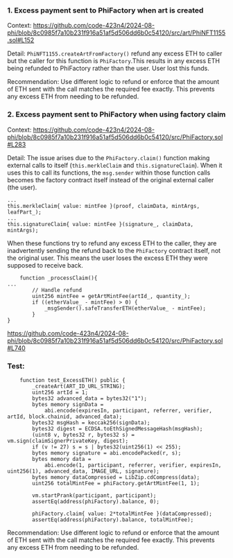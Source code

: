 ### 1. Excess payment sent to PhiFactory when art is created
Context:
 https://github.com/code-423n4/2024-08-phi/blob/8c0985f7a10b231f916a51af5d506dd6b0c54120/src/art/PhiNFT1155.sol#L152

Detail:
`PhiNFT1155.createArtFromFactory()` refund any excess ETH to caller but the caller for this function is `PhiFactory`.This results in any excess ETH being refunded to PhiFactory rather than the user. User lost this funds.

Recommendation:
 Use different logic to refund or enforce that the amount of ETH sent with the call matches the required fee exactly. This prevents any excess ETH from needing to be refunded.

### 2. Excess payment sent to PhiFactory when using factory claim

Context:
https://github.com/code-423n4/2024-08-phi/blob/8c0985f7a10b231f916a51af5d506dd6b0c54120/src/PhiFactory.sol#L283

Detail:
The issue arises due to the `PhiFactory.claim()` function making external calls to itself (`this.merkleClaim` and `this.signatureClaim`). When it uses this to call its functions, the `msg.sender` within those function calls becomes the factory contract itself instead of the original external caller (the user).

```solidity
...
this.merkleClaim{ value: mintFee }(proof, claimData, mintArgs, leafPart_);
...
this.signatureClaim{ value: mintFee }(signature_, claimData, mintArgs);
```
When these functions try to refund any excess ETH to the caller, they are inadvertently sending the refund back to the `PhiFactory` contract itself, not the original user. This means the user loses the excess ETH they were supposed to receive back.

```solidity
    function _processClaim(){
...
        // Handle refund
        uint256 mintFee = getArtMintFee(artId_, quantity_);
        if ((etherValue_ - mintFee) > 0) {
            _msgSender().safeTransferETH(etherValue_ - mintFee);
        }
}
```
https://github.com/code-423n4/2024-08-phi/blob/8c0985f7a10b231f916a51af5d506dd6b0c54120/src/PhiFactory.sol#L740

### Test:
```solidity
    function test_ExcessETH() public {
        _createArt(ART_ID_URL_STRING);
        uint256 artId = 1;
        bytes32 advanced_data = bytes32("1");
        bytes memory signData =
            abi.encode(expiresIn, participant, referrer, verifier, artId, block.chainid, advanced_data);
        bytes32 msgHash = keccak256(signData);
        bytes32 digest = ECDSA.toEthSignedMessageHash(msgHash);
        (uint8 v, bytes32 r, bytes32 s) = vm.sign(claimSignerPrivateKey, digest);
        if (v != 27) s = s | bytes32(uint256(1) << 255);
        bytes memory signature = abi.encodePacked(r, s);
        bytes memory data =
            abi.encode(1, participant, referrer, verifier, expiresIn, uint256(1), advanced_data, IMAGE_URL, signature);
        bytes memory dataCompressed = LibZip.cdCompress(data);
        uint256 totalMintFee = phiFactory.getArtMintFee(1, 1);

        vm.startPrank(participant, participant);
        assertEq(address(phiFactory).balance, 0);

        phiFactory.claim{ value: 2*totalMintFee }(dataCompressed);
        assertEq(address(phiFactory).balance, totalMintFee);
```

Recommendation:
 Use different logic to refund or enforce that the amount of ETH sent with the call matches the required fee exactly. This prevents any excess ETH from needing to be refunded.